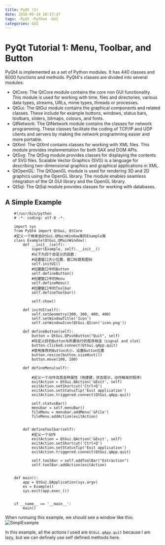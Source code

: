 ```yaml
---
title: PyQt (1)
date: 2016-05-19 10:17:37
tags: -PyQt -Python -GUI
categories: GUI
---
```

# PyQt Tutorial 1: Menu, Toolbar, and Button
PyQt4 is implemented as a set of Python modules. It has 440 classes and 6000 functions and methods. PyQt4's classes are divided into several modules:  
  
+ QtCore: The QtCore module contains the core non GUI functionality. This module is used for working with time, files and directories, various data types, streams, URLs, mime types, threads or processes.
+ QtGui: The QtGui module contains the graphical components and related classes. These include for example buttons, windows, status bars, toolbars, sliders, bitmaps, colours, and fonts.
+ QtNetwork: The QtNetwork module contains the classes for network programming. These classes facilitate the coding of TCP/IP and UDP clients and servers by making the network programming easier and more portable.
+ QtXml: The QtXml contains classes for working with XML files. This module provides implementation for both SAX and DOM APIs.
+ QtSvg: The QtSvg module provides classes for displaying the contents of SVG files. Scalable Vector Graphics (SVG) is a language for describing two-dimensional graphics and graphical applications in XML.
+ QtOpenGL: The QtOpenGL module is used for rendering 3D and 2D graphics using the OpenGL library. The module enables seamless integration of the Qt GUI library and the OpenGL library.
+ QtSql: The QtSql module provides classes for working with databases.  
  
## A Simple Example  
		#!/usr/bin/python
		# -*- coding: utf-8 -*-

		import sys
		from PyQt4 import QtGui, QtCore
		#定义一个继承自QtGui.QMainWindow类的Example类
		class Example(QtGui.QMainWindow):
		    def __init__(self):
		        super(Example, self).__init__()
				#以下为四个自定义的函数：
				#设置窗口大小位置，窗口标题和图标
		        self.initUI()
				#创建窗口中的Button
		        self.defineButton()
				#创建窗口中的Menu
		        self.defineMenu()
				#创建窗口中的Toolbar
		        self.defineToolbar()

		        self.show()
		
		    def initUI(self):
		        self.setGeometry(300, 300, 400, 400)
		        self.setWindowTitle('Icon')
		        self.setWindowIcon(QtGui.QIcon('icon.png'))
		
		    def defineButton(self):
		        button = QtGui.QPushButton("Quit", self)
				#将定义好的Button与所要执行的程序相连（signal and slot）
		        button.clicked.connect(QtGui.qApp.quit)
				#使用推荐的Button大小，设置Button位置
		        button.resize(button.sizeHint())
		        button.move(100, 100)
		
		    def defineMenu(self):
		
		    	#定义一个动作及其各种属性（快捷键，状态提示，动作触发的程序）
		        exitAction = QtGui.QAction('&Exit', self)
		        exitAction.setShortcut('Ctrl+Q')
		        exitAction.setStatusTip('Exit application')
		        exitAction.triggered.connect(QtGui.qApp.quit)
				
		        self.statusBar()
		        menubar = self.menuBar()
		        fileMenu = menubar.addMenu('&File')
		        fileMenu.addAction(exitAction)
		
		
		    def defineToolbar(self):
				#定义一个动作
		        exitAction = QtGui.QAction('&Exit', self)
		        exitAction.setShortcut('Ctrl+Q')
		        exitAction.setStatusTip('Exit application')
		        exitAction.triggered.connect(QtGui.qApp.quit)

		        self.toolBar = self.addToolBar("Extraction")
		        self.toolBar.addAction(exitAction)
		
		
		def main():
		    app = QtGui.QApplication(sys.argv)
		    ex = Example()
		    sys.exit(app.exec_())
		
		
		if __name__ == '__main__':
		    main()

When runnuing this example, we should see a window like this:  
![SimplExample](http://cl.ly/2x3G3N3Q2I2A/SimpleExample.png)

In this example, all the actions I used are `QtGui.qApp.quit` because I am lazy, but we can definely use self defined methods here.